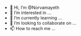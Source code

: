 - 👋 Hi, I’m @Norvamayeth
- 👀 I’m interested in ...
- 🌱 I’m currently learning ...
- 💞️ I’m looking to collaborate on ...
- 📫 How to reach me ...

<!---
Norvamayeth/Norvamayeth is a ✨ special ✨ repository because its `README.md` (this file) appears on your GitHub profile.
You can click the Preview link to take a look at your changes.
--->
